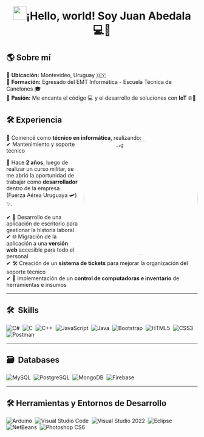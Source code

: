 <h1 align="center"><img src="https://media.giphy.com/media/hvRJCLFzcasrR4ia7z/giphy.gif" width="35">¡Hello, world! Soy Juan Abedala 💻🚀</h1>



## 🌎 Sobre mí  
🔹 <strong>Ubicación:</strong> Montevideo, Uruguay 🇺🇾  
🔹 <strong>Formación:</strong> Egresado del EMT Informática - Escuela Técnica de Canelones 🎓  
🔹 <strong>Pasión:</strong> Me encanta el código 💻 y el desarrollo de soluciones con <strong>IoT</strong> 🌐🔧  

## 🛠️ Experiencia  
💾 Comencé como <strong>técnico en informática</strong>, realizando:  
<img alt="Night Coding" src="https://my-portfolio-jet-five-45.vercel.app/_next/image?url=%2Ficons%2FavatarFinal.png&w=828&q=75" align="right" width="300" height="300" style="border-radius: 50%; margin-left: 15px;"/>
✔ Mantenimiento y soporte técnico  

🔹 Hace <strong>2 años</strong>, luego de realizar un curso militar, se me abrió la oportunidad de trabajar como <strong>desarrollador</strong> dentro de la empresa (Fuerza Aérea Uruguaya 🛩️) ✨.</br></br>
✔ 📂 Desarrollo de una aplicación de escritorio para gestionar la historia laboral  
✔ 🌐 Migración de la aplicación a una <strong>versión web</strong> accesible para todo el personal  
✔ 🛠️ Creación de un <strong>sistema de tickets</strong> para mejorar la organización del soporte técnico  
✔ 💾 Implementación de un <strong>control de computadoras e inventario</strong> de herramientas e insumos  

---

## 🛠 &nbsp;Skills  
![C#](https://img.shields.io/badge/c%23-%23239120.svg?style=for-the-badge&logo=c-sharp&logoColor=white)&nbsp;
![C](https://img.shields.io/badge/c-%2300599C.svg?style=for-the-badge&logo=c&logoColor=white)&nbsp;
![C++](https://img.shields.io/badge/c++-%2300599C.svg?style=for-the-badge&logo=c%2B%2B&logoColor=white)&nbsp;
![JavaScript](https://img.shields.io/badge/javascript-%23323330.svg?style=for-the-badge&logo=javascript&logoColor=%23F7DF1E)&nbsp;
![Java](https://img.shields.io/badge/java-%23ED8B00.svg?style=for-the-badge&logo=java&logoColor=white)&nbsp;
![Bootstrap](https://img.shields.io/badge/bootstrap-%23563D7C.svg?style=for-the-badge&logo=bootstrap&logoColor=white)&nbsp;
![HTML5](https://img.shields.io/badge/html5-%23E34F26.svg?style=for-the-badge&logo=html5&logoColor=white)&nbsp;
![CSS3](https://img.shields.io/badge/css3-%231572B6.svg?style=for-the-badge&logo=css3&logoColor=white)&nbsp;
![Postman](https://img.shields.io/badge/Postman-FF6C37?style=for-the-badge&logo=postman&logoColor=white)&nbsp;

---

## 🗃 &nbsp;Databases  
![MySQL](https://img.shields.io/badge/MySQL-%2300f.svg?style=for-the-badge&logo=mysql&logoColor=white)&nbsp;
![PostgreSQL](https://img.shields.io/badge/PostgreSQL-%23316192.svg?style=for-the-badge&logo=postgresql&logoColor=white)&nbsp;
![MongoDB](https://img.shields.io/badge/MongoDB-%234ea94b.svg?style=for-the-badge&logo=mongodb&logoColor=white)&nbsp;
![Firebase](https://img.shields.io/badge/Firebase-%23FFCA28.svg?style=for-the-badge&logo=firebase&logoColor=black)&nbsp;

---

## 🛠️ Herramientas y Entornos de Desarrollo  
![Arduino](https://img.shields.io/badge/Arduino-00979D?style=for-the-badge&logo=arduino&logoColor=white)&nbsp;
![Visual Studio Code](https://img.shields.io/badge/Visual%20Studio%20Code-0078d7.svg?style=for-the-badge&logo=visual-studio-code&logoColor=white)&nbsp;
![Visual Studio 2022](https://img.shields.io/badge/Visual%20Studio%202022-5C2D91?style=for-the-badge&logo=visual-studio&logoColor=white)&nbsp;
![Eclipse](https://img.shields.io/badge/Eclipse-FE7A16.svg?style=for-the-badge&logo=Eclipse&logoColor=white)&nbsp;
![NetBeans](https://img.shields.io/badge/NetBeans-1B6AC6?style=for-the-badge&logo=apachenetbeanside&logoColor=white)&nbsp;
![Photoshop CS6](https://img.shields.io/badge/Photoshop%20CS6-31A8FF?style=for-the-badge&logo=adobe-photoshop&logoColor=white)&nbsp;
